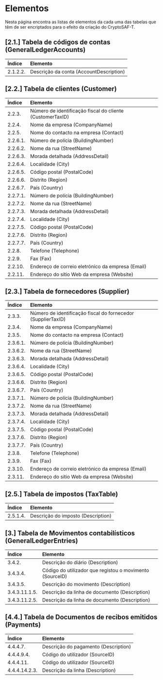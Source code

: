 # Elementos

Nesta página encontra as listas de elementos da cada uma das tabelas que têm de ser encriptados para o efeito da criação do CryptoSAF-T.

## \[2.1.\] Tabela de códigos de contas \(GeneralLedgerAccounts\)

| Índice | Elemento |
| :--- | :--- |
| 2.1.2.2. | Descrição da conta \(AccountDescription\)  |

## \[2.2.\] Tabela de clientes  \(Customer\)

| Índice | Elemento |
| :--- | :--- |
| 2.2.3.  | Número de identificação fiscal do cliente \(CustomerTaxID\)  |
| 2.2.4. | Nome da empresa \(CompanyName\) |
| 2.2.5.  | Nome do contacto na empresa \(Contact\) |
| 2.2.6.1. | Número de polícia \(BuildingNumber\) |
| 2.2.6.2. | Nome da rua \(StreetName\) |
| 2.2.6.3. | Morada detalhada \(AddressDetail\) |
| 2.2.6.4. | Localidade \(City\)  |
| 2.2.6.5. | Código postal \(PostalCode\)  |
| 2.2.6.6. | Distrito \(Region\) |
| 2.2.6.7. | País \(Country\)  |
| 2.2.7.1. | Número de polícia \(BuildingNumber\) |
| 2.2.7.2. | Nome da rua \(StreetName\) |
| 2.2.7.3. | Morada detalhada \(AddressDetail\) |
| 2.2.7.4. | Localidade \(City\)  |
| 2.2.7.5. | Código postal \(PostalCode\)  |
| 2.2.7.6. | Distrito \(Region\) |
| 2.2.7.7. | País \(Country\)  |
| 2.2.8.  | Telefone \(Telephone\)  |
| 2.2.9. | Fax \(Fax\)  |
| 2.2.10. | Endereço de correio eletrónico da empresa \(Email\)  |
| 2.2.11.  | Endereço do sítio Web da empresa \(Website\)  |

## \[2.3.\] Tabela de fornecedores \(Supplier\)

| Índice | Elemento |
| :--- | :--- |
| 2.3.3.  | Número de identificação fiscal do fornecedor \(SupplierTaxID\)  |
| 2.3.4. | Nome da empresa \(CompanyName\) |
| 2.3.5.  | Nome do contacto na empresa \(Contact\) |
| 2.3.6.1. | Número de polícia \(BuildingNumber\) |
| 2.3.6.2. | Nome da rua \(StreetName\) |
| 2.3.6.3. | Morada detalhada \(AddressDetail\) |
| 2.3.6.4. | Localidade \(City\)  |
| 2.3.6.5. | Código postal \(PostalCode\)  |
| 2.3.6.6. | Distrito \(Region\) |
| 2.3.6.7. | País \(Country\)  |
| 2.3.7.1. | Número de polícia \(BuildingNumber\) |
| 2.3.7.2. | Nome da rua \(StreetName\) |
| 2.3.7.3. | Morada detalhada \(AddressDetail\) |
| 2.3.7.4. | Localidade \(City\)  |
| 2.3.7.5. | Código postal \(PostalCode\)  |
| 2.3.7.6. | Distrito \(Region\) |
| 2.3.7.7. | País \(Country\)  |
| 2.3.8.  | Telefone \(Telephone\)  |
| 2.3.9. | Fax \(Fax\)  |
| 2.3.10. | Endereço de correio eletrónico da empresa \(Email\)  |
| 2.3.11.  | Endereço do sítio Web da empresa \(Website\)  |

## \[2.5.\] Tabela de impostos \(TaxTable\)

| Índice | Elemento |
| :--- | :--- |
| 2.5.1.4. | Descrição do imposto \(Description\)  |

## \[3.\] Tabela de Movimentos contabilísticos \(GeneralLedgerEntries\)

| Índice | Elemento |
| :--- | :--- |
| 3.4.2.  | Descrição do diário \(Description\)  |
| 3.4.3.4. | Código do utilizador que registou o movimento \(SourceID\)  |
| 3.4.3.5. | Descrição do movimento \(Description\)  |
| 3.4.3.11.1.5. | Descrição da linha de documento \(Description\)  |
| 3.4.3.11.2.5. | Descrição da linha de documento \(Description\)  |

## \[4.4.\] Tabela de Documentos de recibos emitidos \(Payments\)

| Índice | Elemento |
| :--- | :--- |
| 4.4.4.7.  | Descrição do pagamento \(Description\)  |
| 4.4.4.9.4. | Código do utilizador \(SourceID\)  |
| 4.4.4.11. | Código do utilizador \(SourceID\)  |
| 4.4.4.14.2.3. | Descrição da linha \(Description\) |




